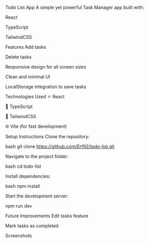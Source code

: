 Todo List App
A simple yet powerful Task Manager app built with:

React

TypeScript

TailwindCSS

Features
Add tasks

Delete tasks

Responsive design for all screen sizes

Clean and minimal UI


LocalStorage integration to save tasks

Technologies Used
⚛️ React

📜 TypeScript

🎨 TailwindCSS

🌐 Vite (for fast development)

Setup Instructions
Clone the repository:

bash
git clone https://github.com/Erf92/todo-list.git

Navigate to the project folder:

bash
cd todo-list

Install dependencies:

bash
npm install

Start the development server:

npm run dev

Future Improvements
Edit tasks feature

Mark tasks as completed

Screenshots
